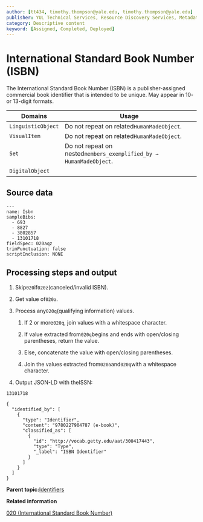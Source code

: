 ```yaml
---
author: [tt434, timothy.thompson@yale.edu, timothy.thompson@yale.edu]
publisher: YUL Technical Services, Resource Discovery Services, Metadata Services Unit
category: Descriptive content
keyword: [Assigned, Completed, Deployed]
---
```


# International Standard Book Number \(ISBN\)

The International Standard Book Number \(ISBN\) is a publisher-assigned commercial book identifier that is intended to be unique. May appear in 10- or 13-digit formats.

|Domains|Usage|
|-------|-----|
|`LinguisticObject`|Do not repeat on related`HumanMadeObject`.|
|`VisualItem`|Do not repeat on related`HumanMadeObject`.|
|`Set`|Do not repeat on nested`members_exemplified_by → HumanMadeObject`.|
|`DigitalObject`| |

## Source data

```
---
name: Isbn
sampleBibs:
  - 693
  - 8827
  - 3802857
  - 13101718
fieldSpec: 020aqz
trimPunctuation: false
scriptInclusion: NONE
```

## Processing steps and output

1.  Skip`020`if`020z`\(canceled/invalid ISBN\).

2.  Get value of`020a`.

3.  Process any`020q`\(qualifying information\) values.

    1.  If 2 or more`020q`, join values with a whitespace character.

    2.  If value extracted from`020q`begins and ends with open/closing parentheses, return the value.

    3.  Else, concatenate the value with open/closing parentheses.

    4.  Join the values extracted from`020a`and`020q`with a whitespace character.

4.  Output JSON-LD with theISSN:


`13101718`

```
{
  "identified_by": [
    {
      "type": "Identifier",
      "content": "9780227904787 (e-book)",
      "classified_as": [
        {
          "id": "http://vocab.getty.edu/aat/300417443",
          "type": "Type",
          "_label": "ISBN Identifier"
        }
      ]
    }
  ]
}
```

**Parent topic:**[Identifiers](../../concepts/identifiers.md)

**Related information**  


[020 \(International Standard Book Number\)](../../tables/020_bib_table.md)

